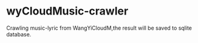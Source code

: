 # wyCloudMusic-crawler

Crawling music-lyric from WangYiCloudM,the result will be saved to sqlite database.
